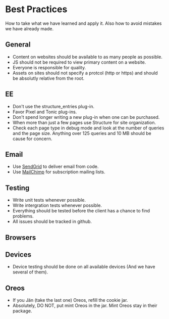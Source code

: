 Best Practices
==============

How to take what we have learned and apply it. Also how to avoid mistakes we have already made.

General
-------

* Content on websites should be available to as many people as possible.
* JS should not be required to view primary content on a website.
* Everyone is responsible for quality.
* Assets on sites should not specify a protcol (http or https) and should be absolutly relative from the root.


EE
-------

* Don't use the structure_entries plug-in.
* Favor Pixel and Tonic plug-ins.
* Don't spend longer writing a new plug-in when one can be purchased.
* When more than just a few pages use Structure for site organization.
* Check each page type in debug mode and look at the number of queries and the page size. Anything over 125 queries and 10 MB should be cause for concern.


Email
-------

* Use [SendGrid](http://sendgrid.com) to deliver email from code.
* Use [MailChimp](http://mailchimp.com/) for subscription mailing lists.


Testing
-------

* Write unit tests whenever possible.
* Write intergration tests whenever possible.
* Everything should be tested before the client has a chance to find problems.
* All issues should be tracked in github.

Browsers
-------



Devices
-------

* Device testing should be done on all available devices (And we have several of them).


Oreos
-------

* If you Jän (take the last one) Oreos, refill the cookie jar.
* Absolutely, DO NOT, put mint Oreos in the jar. Mint Oreos stay in their package.